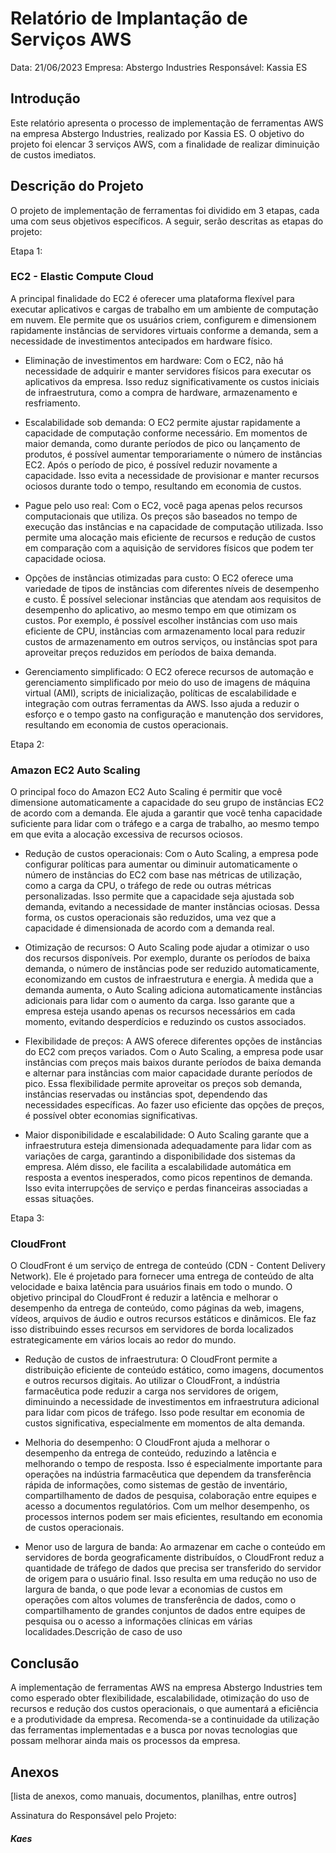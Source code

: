 # Relatório de Implantação de Serviços AWS

Data: 21/06/2023
Empresa: Abstergo Industries
Responsável: Kassia ES

## Introdução
Este relatório apresenta o processo de implementação de ferramentas AWS na empresa Abstergo Industries, realizado por Kassia ES. O objetivo do projeto foi elencar 3 serviços AWS, com a finalidade de realizar diminuição de custos imediatos.

## Descrição do Projeto
O projeto de implementação de ferramentas foi dividido em 3 etapas, cada uma com seus objetivos específicos. A seguir, serão descritas as etapas do projeto:

Etapa 1: 
### EC2 - Elastic Compute Cloud
A principal finalidade do EC2 é oferecer uma plataforma flexível para executar aplicativos e cargas de trabalho em um ambiente de computação em nuvem. Ele permite que os usuários criem, configurem e dimensionem rapidamente instâncias de servidores virtuais conforme a demanda, sem a necessidade de investimentos antecipados em hardware físico.
- Eliminação de investimentos em hardware: Com o EC2, não há necessidade de adquirir e manter servidores físicos para executar os aplicativos da empresa. Isso reduz significativamente os custos iniciais de infraestrutura, como a compra de hardware, armazenamento e resfriamento.

- Escalabilidade sob demanda: O EC2 permite ajustar rapidamente a capacidade de computação conforme necessário. Em momentos de maior demanda, como durante períodos de pico ou lançamento de produtos, é possível aumentar temporariamente o número de instâncias EC2. Após o período de pico, é possível reduzir novamente a capacidade. Isso evita a necessidade de provisionar e manter recursos ociosos durante todo o tempo, resultando em economia de custos.

- Pague pelo uso real: Com o EC2, você paga apenas pelos recursos computacionais que utiliza. Os preços são baseados no tempo de execução das instâncias e na capacidade de computação utilizada. Isso permite uma alocação mais eficiente de recursos e redução de custos em comparação com a aquisição de servidores físicos que podem ter capacidade ociosa.

- Opções de instâncias otimizadas para custo: O EC2 oferece uma variedade de tipos de instâncias com diferentes níveis de desempenho e custo. É possível selecionar instâncias que atendam aos requisitos de desempenho do aplicativo, ao mesmo tempo em que otimizam os custos. Por exemplo, é possível escolher instâncias com uso mais eficiente de CPU, instâncias com armazenamento local para reduzir custos de armazenamento em outros serviços, ou instâncias spot para aproveitar preços reduzidos em períodos de baixa demanda.

- Gerenciamento simplificado: O EC2 oferece recursos de automação e gerenciamento simplificado por meio do uso de imagens de máquina virtual (AMI), scripts de inicialização, políticas de escalabilidade e integração com outras ferramentas da AWS. Isso ajuda a reduzir o esforço e o tempo gasto na configuração e manutenção dos servidores, resultando em economia de custos operacionais.

Etapa 2: 
### Amazon EC2 Auto Scaling
O principal foco do Amazon EC2 Auto Scaling é permitir que você dimensione automaticamente a capacidade do seu grupo de instâncias EC2 de acordo com a demanda. Ele ajuda a garantir que você tenha capacidade suficiente para lidar com o tráfego e a carga de trabalho, ao mesmo tempo em que evita a alocação excessiva de recursos ociosos.

- Redução de custos operacionais: Com o Auto Scaling, a empresa pode configurar políticas para aumentar ou diminuir automaticamente o número de instâncias do EC2 com base nas métricas de utilização, como a carga da CPU, o tráfego de rede ou outras métricas personalizadas. Isso permite que a capacidade seja ajustada sob demanda, evitando a necessidade de manter instâncias ociosas. Dessa forma, os custos operacionais são reduzidos, uma vez que a capacidade é dimensionada de acordo com a demanda real.

- Otimização de recursos: O Auto Scaling pode ajudar a otimizar o uso dos recursos disponíveis. Por exemplo, durante os períodos de baixa demanda, o número de instâncias pode ser reduzido automaticamente, economizando em custos de infraestrutura e energia. À medida que a demanda aumenta, o Auto Scaling adiciona automaticamente instâncias adicionais para lidar com o aumento da carga. Isso garante que a empresa esteja usando apenas os recursos necessários em cada momento, evitando desperdícios e reduzindo os custos associados.

- Flexibilidade de preços: A AWS oferece diferentes opções de instâncias do EC2 com preços variados. Com o Auto Scaling, a empresa pode usar instâncias com preços mais baixos durante períodos de baixa demanda e alternar para instâncias com maior capacidade durante períodos de pico. Essa flexibilidade permite aproveitar os preços sob demanda, instâncias reservadas ou instâncias spot, dependendo das necessidades específicas. Ao fazer uso eficiente das opções de preços, é possível obter economias significativas.

- Maior disponibilidade e escalabilidade: O Auto Scaling garante que a infraestrutura esteja dimensionada adequadamente para lidar com as variações de carga, garantindo a disponibilidade dos sistemas da empresa. Além disso, ele facilita a escalabilidade automática em resposta a eventos inesperados, como picos repentinos de demanda. Isso evita interrupções de serviço e perdas financeiras associadas a essas situações.


Etapa 3:
### CloudFront
O CloudFront é um serviço de entrega de conteúdo (CDN - Content Delivery Network). Ele é projetado para fornecer uma entrega de conteúdo de alta velocidade e baixa latência para usuários finais em todo o mundo.
O objetivo principal do CloudFront é reduzir a latência e melhorar o desempenho da entrega de conteúdo, como páginas da web, imagens, vídeos, arquivos de áudio e outros recursos estáticos e dinâmicos. Ele faz isso distribuindo esses recursos em servidores de borda localizados estrategicamente em vários locais ao redor do mundo.

- Redução de custos de infraestrutura: O CloudFront permite a distribuição eficiente de conteúdo estático, como imagens, documentos e outros recursos digitais. Ao utilizar o CloudFront, a indústria farmacêutica pode reduzir a carga nos servidores de origem, diminuindo a necessidade de investimentos em infraestrutura adicional para lidar com picos de tráfego. Isso pode resultar em economia de custos significativa, especialmente em momentos de alta demanda.

- Melhoria do desempenho: O CloudFront ajuda a melhorar o desempenho da entrega de conteúdo, reduzindo a latência e melhorando o tempo de resposta. Isso é especialmente importante para operações na indústria farmacêutica que dependem da transferência rápida de informações, como sistemas de gestão de inventário, compartilhamento de dados de pesquisa, colaboração entre equipes e acesso a documentos regulatórios. Com um melhor desempenho, os processos internos podem ser mais eficientes, resultando em economia de custos operacionais.

- Menor uso de largura de banda: Ao armazenar em cache o conteúdo em servidores de borda geograficamente distribuídos, o CloudFront reduz a quantidade de tráfego de dados que precisa ser transferido do servidor de origem para o usuário final. Isso resulta em uma redução no uso de largura de banda, o que pode levar a economias de custos em operações com altos volumes de transferência de dados, como o compartilhamento de grandes conjuntos de dados entre equipes de pesquisa ou o acesso a informações clínicas em várias localidades.Descrição de caso de uso

## Conclusão
A implementação de ferramentas AWS na empresa Abstergo Industries tem como esperado obter flexibilidade, escalabilidade, otimização do uso de recursos e redução dos custos operacionais, o que aumentará a eficiência e a produtividade da empresa. Recomenda-se a continuidade da utilização das ferramentas implementadas e a busca por novas tecnologias que possam melhorar ainda mais os processos da empresa.

## Anexos

[lista de anexos, como manuais, documentos, planilhas, entre outros]

Assinatura do Responsável pelo Projeto:

#### _Kaes_